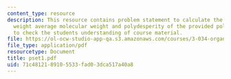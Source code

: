 ```yaml
---
content_type: resource
description: This resource contains problem statement to calculate the number and
  weight average molecular weight and polydesperity of the provided polymer sample
  to check the students understanding of course material.
file: https://ol-ocw-studio-app-qa.s3.amazonaws.com/courses/3-034-organic-biomaterials-chemistry-fall-2005/71c4812189105533fad03dca517a40a8_pset1.pdf
file_type: application/pdf
resourcetype: Document
title: pset1.pdf
uid: 71c48121-8910-5533-fad0-3dca517a40a8
---
```

